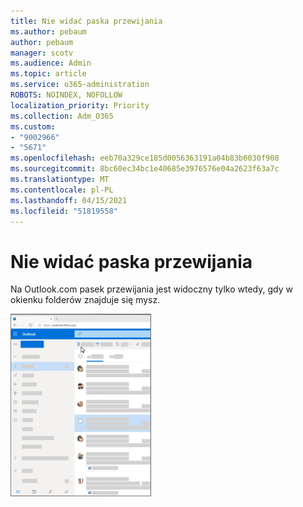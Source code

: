 ```yaml
---
title: Nie widać paska przewijania
ms.author: pebaum
author: pebaum
manager: scotv
ms.audience: Admin
ms.topic: article
ms.service: o365-administration
ROBOTS: NOINDEX, NOFOLLOW
localization_priority: Priority
ms.collection: Adm_O365
ms.custom:
- "9002966"
- "5671"
ms.openlocfilehash: eeb70a329ce185d0056363191a04b83b6030f908
ms.sourcegitcommit: 8bc60ec34bc1e40685e3976576e04a2623f63a7c
ms.translationtype: MT
ms.contentlocale: pl-PL
ms.lasthandoff: 04/15/2021
ms.locfileid: "51819558"
---
```

# <a name="cannot-see-the-scroll-bar"></a>Nie widać paska przewijania

Na Outlook.com pasek przewijania jest widoczny tylko wtedy, gdy w okienku folderów znajduje się mysz.

![Pasek przewijania skrzynki odbiorczej z kursorem myszy](media/16353_mouse_over_inbox_scrollbar-225x292.gif)
